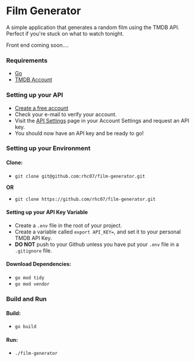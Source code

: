 # Film Generator

A simple application that generates a random film using the TMDB API. Perfect if you're stuck on what to watch tonight.

Front end coming soon....

### Requirements
- [Go](https://golang.org/doc/install)
- [TMDB Account](https://www.themoviedb.org/signup)

### Setting up your API
- [Create a free account](https://www.themoviedb.org/signup)
- Check your e-mail to verify your account.
- Visit the [API Settings](https://www.themoviedb.org/settings/api) page in your Account Settings and request an API key.
- You should now have an API key and be ready to go!

### Setting up your Environment
#### Clone:
- `git clone git@github.com:rhc07/film-generator.git`

**OR**

- `git clone https://github.com/rhc07/film-generator.git`

#### Setting up your API Key Variable
- Create a `.env` file in the root of your project.
- Create a variable called `export API_KEY=`, and set it to your personal TMDB API Key.
- **DO NOT** push to your Github unless you have put your `.env` file in a `.gitignore` file.

#### Download Dependencies:
- `go mod tidy`
- `go mod vendor`

### Build and Run

#### Build:
- `go build`

#### Run:
- `./film-generator`
